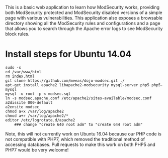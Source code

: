 This is a basic web application to learn how ModSecurity works, providing both
ModSecurity protected and ModSecurity disabled versions of a simple page with
various vulnerabilities.  This application also exposes a browsable directory
showing all the ModSecurity rules and configurations and a page that allows you
to search through the Apache error logs to see ModSecurity block rules.

# Install steps for Ubuntu 14.04

    sudo -s
    cd /var/www/html
    rm index.html
    git clone https://github.com/meeas/dojo-modsec.git ./
    apt-get install apache2 libapache2-modsecurity mysql-server php5 php5-mysql
    mysql -u root -p < modsec.sql
    ln -s modsec.apache.conf /etc/apache2/sites-available/modsec.conf
    a2dissite 000-default
    a2ensite modsec
    chmod a+x /var/log/apache2
    chmod a+r /var/log/apache2/*
    editor /etc/logrotate.d/apache2
        ### change "create 640 root adm" to "create 644 root adm"

Note, this will not currently work on Ubuntu 16.04 because our PHP code is
not compatible with PHP7, which removed the traditional method of accessing
databases.  Pull requests to make this work on both PHP5 and PHP7 would be very
welcome!
